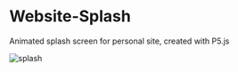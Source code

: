 # Website-Splash
Animated splash screen for personal site, created with P5.js


![splash](https://user-images.githubusercontent.com/18119577/52102781-5d390300-25b0-11e9-89f7-7a5be4056577.png)

